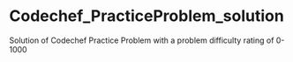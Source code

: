 # Codechef_PracticeProblem_solution
Solution of Codechef Practice Problem with a problem difficulty rating of 0-1000
